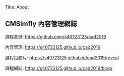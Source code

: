 Title: About

## CMSimfly 內容管理網誌

課程倉儲: <a href="https://github.com/s40723125/cad2019">https://github.com/s40723125/cad2019</a>

內容管理: <a href="https://s40723125.github.io/cad2019">https://s40723125.github.io/cad2019</a>

課程投影片: <a href="https://s40723125.github.io/cad2019/reveal">https://s40723125.github.io/cad2019/reveal</a>

課程網誌: <a href="https://s40723125.github.io/cad2019/blog/">https://s40723125.github.io/cad2019/blog/</a>








